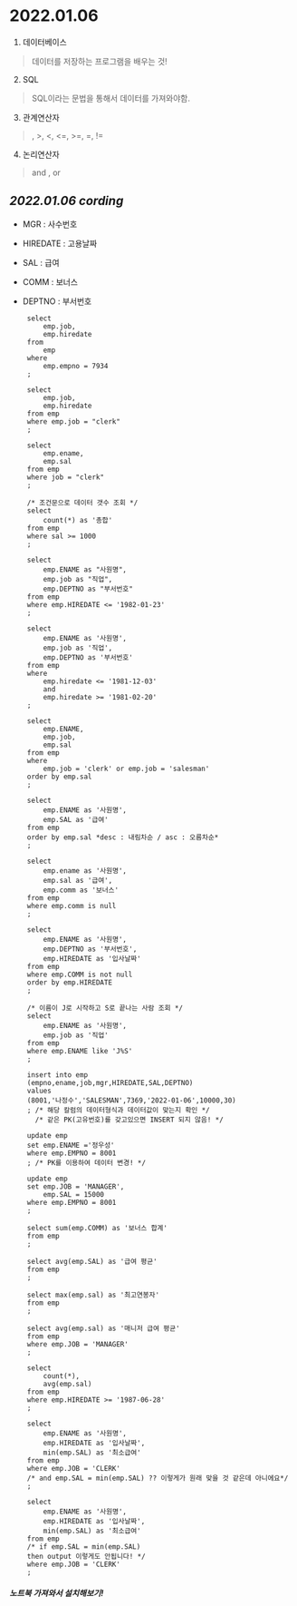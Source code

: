 # 2022.01.06

1. 데이터베이스

> 데이터를 저장하는 프로그램을 배우는 것!

2. SQL

> SQL이라는 문법을 통해서 데이터를 가져와야함.

3. 관계연산자

>, >, <, <=, >=, =, !=

4. 논리연산자

> and , or

## *2022.01.06 cording*
 * MGR : 사수번호
 * HIREDATE : 고용날짜
 * SAL : 급여
 * COMM : 보너스
 * DEPTNO : 부서번호 


        select
            emp.job,
            emp.hiredate
        from
            emp
        where
            emp.empno = 7934
        ;

        select 
            emp.job,
            emp.hiredate
        from emp
        where emp.job = "clerk"
        ;

        select 
            emp.ename,
            emp.sal
        from emp
        where job = "clerk"
        ;

        /* 조건문으로 데이터 갯수 조회 */
        select 
            count(*) as '총합'
        from emp
        where sal >= 1000
        ;

        select
            emp.ENAME as "사원명",
            emp.job as "직업",
            emp.DEPTNO as "부서번호"
        from emp
        where emp.HIREDATE <= '1982-01-23'
        ;

        select 
            emp.ENAME as '사원명', 
            emp.job as '직업',
            emp.DEPTNO as '부서번호'
        from emp
        where 	
            emp.hiredate <= '1981-12-03'
            and
            emp.hiredate >= '1981-02-20'
        ;

        select
            emp.ENAME,
            emp.job,
            emp.sal
        from emp
        where
            emp.job = 'clerk' or emp.job = 'salesman'
        order by emp.sal
        ;

        select
            emp.ENAME as '사원명',
            emp.SAL as '급여'
        from emp
        order by emp.sal *desc : 내림차순 / asc : 오름차순*
        ;

        select
            emp.ename as '사원명',
            emp.sal as '급여',
            emp.comm as '보너스'
        from emp
        where emp.comm is null
        ;

        select
            emp.ENAME as '사원명',
            emp.DEPTNO as '부서번호',
            emp.HIREDATE as '입사날짜'
        from emp
        where emp.COMM is not null
        order by emp.HIREDATE
        ;

        /* 이름이 J로 시작하고 S로 끝나는 사람 조회 */
        select
            emp.ENAME as '사원명',
            emp.job as '직업'
        from emp
        where emp.ENAME like 'J%S'
        ;

        insert into emp
        (empno,ename,job,mgr,HIREDATE,SAL,DEPTNO)
        values
        (8001,'나정수','SALESMAN',7369,'2022-01-06',10000,30)
        ; /* 해당 칼럼의 데이터형식과 데이터값이 맞는지 확인 */
          /* 같은 PK(고유번호)를 갖고있으면 INSERT 되지 않음! */

        update emp
        set emp.ENAME ='정우성'
        where emp.EMPNO = 8001
        ; /* PK를 이용하여 데이터 변경! */

        update emp
        set	emp.JOB = 'MANAGER',
            emp.SAL = 15000
        where emp.EMPNO = 8001
        ;

        select sum(emp.COMM) as '보너스 합계'
        from emp
        ;

        select avg(emp.SAL) as '급여 평균'
        from emp
        ;

        select max(emp.sal) as '최고연봉자'
        from emp
        ;

        select avg(emp.sal) as '매니저 급여 평균'
        from emp
        where emp.JOB = 'MANAGER'
        ;

        select 
            count(*),
            avg(emp.sal)
        from emp
        where emp.HIREDATE >= '1987-06-28'
        ;

        select
            emp.ENAME as '사원명',
            emp.HIREDATE as '입사날짜',
            min(emp.SAL) as '최소급여'
        from emp
        where emp.JOB = 'CLERK'
        /* and emp.SAL = min(emp.SAL) ?? 이렇게가 원래 맞을 것 같은데 아니에요*/
        ;

        select
            emp.ENAME as '사원명',
            emp.HIREDATE as '입사날짜',
            min(emp.SAL) as '최소급여'
        from emp
        /* if emp.SAL = min(emp.SAL)
        then output 이렇게도 안됩니다! */
        where emp.JOB = 'CLERK'
        ;



##### 노트북 가져와서 설치해보기!